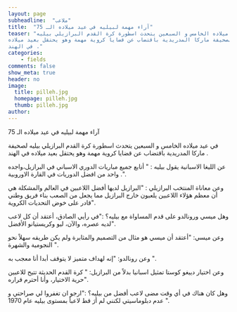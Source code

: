 ```yaml
---
layout: page
subheadline:  "ملاعب"
title:  "آراء مهمة لبيليه في عيد ميلاده الـ 75"
teaser: "في عيد ميلاده الخامس و السبعين يتحدث اسطورة كرة القدم البرازيلي بيليه
لصحيفة ماركا المدريدية باقتضاب عن قضايا كروية مهمة وهو يحتقل بعيد ميلاده
في الهند ."
categories:
    - fields
comments: false
show_meta: true
header: no
image:
  title: pilleh.jpg
  homepage: pilleh.jpg
  thumb: pilleh.jpg
author:
---
```


آراء مهمة لبيليه في عيد ميلاده الـ 75

في عيد ميلاده الخامس و السبعين يتحدث اسطورة كرة القدم البرازيلي بيليه
لصحيفة ماركا المدريدية باقتضاب عن قضايا كروية مهمة وهو يحتقل بعيد ميلاده
في الهند .

عن الليغا الاسبانية يقول بيليه : " أتابع جميع مباريات الدوري الاسباني في
البرازيل،واجده واحد من افضل الدوريات في القارة الاوروبية .".

وعن معاناة المنتخب البرازيلي : "البرازيل لديها أفضل اللاعبين في العالم
والمشكلة هي أن معظم هؤلاء اللاعبين يلعبون خارج البرازيل مما يجعل من
الصعب بناء فريق وطني قادر على خوض التحديات الكروية".

وهل ميسي ورونالدو على قدم المساواة مع بيليه؟ :"في رأيي الصادق، أعتقد أن
كل لاعب لديه عصره، والآن، ليو وكريستيانو الأفضل".

وعن ميسي: "أعتقد أن ميسي هو مثال من التصميم والمثابرة ولم يكن طريقه
سهلاً نحو النجومية والشهرة ".

وعن رونالدو: "إنه لهداف متميز لا يتوقف أبدا أنا معجب به ".

وعن اختيار دييغو كوستا تمثيل اسبانيا بدلاً من البرازيل: " كرة القدم
الحديثة تتيح للاعبين حرية الاختيار، وأنا أحترم قراره".

وهل كان هناك في أي وقت مضى لاعب أفضل من بيليه؟ :"ارجو ان تغفروا لي
صراحتي و عدم دبلوماسيتي لكنني لم أرَ قط لاعباً بمستوى بيليه عام 1970 ".
